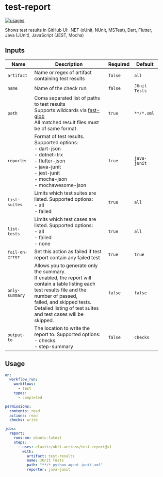# <!--name-->test-report<!--/name-->

[![usages](https://img.shields.io/badge/usages-white?logo=githubactions&logoColor=blue)](https://github.com/search?q=elastic%2Foblt-actions%2Ftest-report+%28path%3A.github%2Fworkflows+OR+path%3A**%2Faction.yml+OR+path%3A**%2Faction.yaml%29&type=code)

<!--description-->
Shows test results in GitHub UI: .NET (xUnit, NUnit, MSTest), Dart, Flutter, Java (JUnit), JavaScript (JEST, Mocha)
<!--/description-->

## Inputs

<!--inputs-->
| Name            | Description                                                                                                                                                                                                                                           | Required | Default       |
|-----------------|-------------------------------------------------------------------------------------------------------------------------------------------------------------------------------------------------------------------------------------------------------|----------|---------------|
| `artifact`      | Name or regex of artifact containing test results                                                                                                                                                                                                     | `false`  | `all`         |
| `name`          | Name of the check run                                                                                                                                                                                                                                 | `false`  | `JUnit Tests` |
| `path`          | Coma separated list of paths to test results<br>Supports wildcards via [fast-glob](https://github.com/mrmlnc/fast-glob)<br>All matched result files must be of same format<br>                                                                        | `true`   | `**/*.xml`    |
| `reporter`      | Format of test results. Supported options:<br>  - dart-json<br>  - dotnet-trx<br>  - flutter-json<br>  - java-junit<br>  - jest-junit<br>  - mocha-json<br>  - mochawesome-json<br>                                                                   | `true`   | `java-junit`  |
| `list-suites`   | Limits which test suites are listed. Supported options:<br>  - all<br>  - failed<br>                                                                                                                                                                  | `true`   | `all`         |
| `list-tests`    | Limits which test cases are listed. Supported options:<br>  - all<br>  - failed<br>  - none<br>                                                                                                                                                       | `true`   | `all`         |
| `fail-on-error` | Set this action as failed if test report contain any failed test                                                                                                                                                                                      | `true`   | `true`        |
| `only-summary`  | Allows you to generate only the summary.<br>If enabled, the report will contain a table listing each test results file and the number of passed,<br>failed, and skipped tests.<br>Detailed listing of test suites and test cases will be skipped.<br> | `false`  | `false`       |
| `output-to`     | The location to write the report to. Supported options:<br>  - checks<br>  - step-summary<br>                                                                                                                                                         | `false`  | `checks`      |
<!--/inputs-->

## Usage

<!--usage action="elastic/oblt-actions/**" version="env:VERSION"-->
```yaml
on:
  workflow_run:
    workflows:
      - test
    types:
      - completed

permissions:
  contents: read
  actions: read
  checks: write

jobs:
  report:
    runs-on: ubuntu-latest
    steps:
      - uses: elastic/oblt-actions/test-report@v1
        with:
          artifact: test-results
          name: JUnit Tests
          path: "**/*-python-agent-junit.xml"
          reporter: java-junit
```
<!--/usage-->
